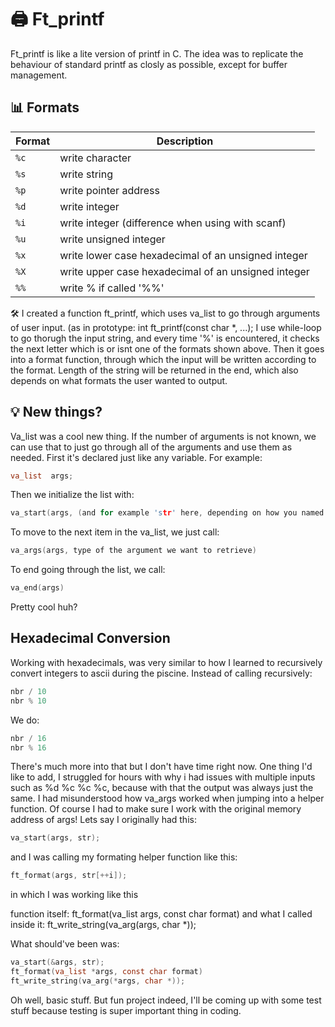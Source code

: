 # 🖨️ Ft_printf

Ft_printf is like a lite version of printf in C. The idea was to replicate the behaviour of standard printf as closly as possible, except for buffer management.

## 📊 Formats

| Format | Description |
|--------|-------------|
| `%c` | write character |
| `%s` | write string |
| `%p` | write pointer address |
| `%d` | write integer |
| `%i` | write integer (difference when using with scanf) |
| `%u` | write unsigned integer |
| `%x` | write lower case hexadecimal of an unsigned integer |
| `%X` | write upper case hexadecimal of an unsigned integer |
| `%%` | write % if called '%%' |

🛠️
I created a function ft_printf, which uses va_list to go through arguments of user input. (as in prototype: int    ft_printf(const char *, ...); I use while-loop to go thorugh the input string,
and every time '%' is encountered, it checks the next letter which is or isnt one of the formats shown above. Then it goes into a format function, through which the input will be 
written according to the format. Length of the string will be returned in the end, which also depends on what formats the user wanted to output.

## 💡 New things? 

Va_list was a cool new thing. If the number of arguments is not known, we can use that to just go through all of the arguments and use them as needed. First it's declared just like
any variable. For example:

```c
va_list  args;
```

Then we initialize the list with:

```c
va_start(args, (and for example 'str' here, depending on how you named the first parameter in the prototype));
```

To move to the next item in the va_list, we just call:

```c
va_args(args, type of the argument we want to retrieve)
```

To end going through the list, we call:

```c
va_end(args)
```

Pretty cool huh?

## Hexadecimal Conversion

Working with hexadecimals, was very similar to how I learned to recursively convert integers to ascii during the piscine. Instead of calling recursively:

```c
nbr / 10
nbr % 10
```

We do:

```c
nbr / 16
nbr % 16
```

There's much more into that but I don't have time right now. One thing I'd like to add, I struggled for hours with why i had issues with multiple inputs such as %d %c %c %c, because
with that the output was always just the same. I had misunderstood how va_args worked when jumping into a helper function. Of course I had to make sure I work with the original 
memory address of args! Lets say I originally had this:

```c
va_start(args, str);
```

and I was calling my formating helper function like this:

```c
ft_format(args, str[++i]);
```

in which I was working like this

function itself: ft_format(va_list args, const char format)
and what I called inside it: ft_write_string(va_arg(args, char *));

What should've been was: 

```c
va_start(&args, str);
ft_format(va_list *args, const char format)
ft_write_string(va_arg(*args, char *));
```

Oh well, basic stuff. But fun project indeed, I'll be coming up with some test stuff because testing is super important thing in coding.
